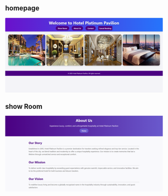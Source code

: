 ## homepage
![Screenshot](https://github.com/mansi-priya/codeAlpha_HotelReservationSystems/blob/main/screenshots/Screenshot%20(218).png)
## show Room
![Screenshot](https://github.com/mansi-priya/codeAlpha_HotelReservationSystems/blob/main/screenshots/Screenshot%20(219).png)
